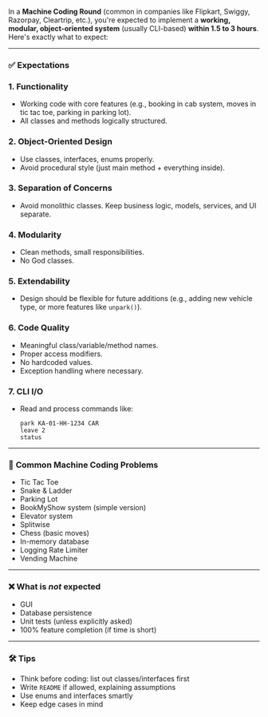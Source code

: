 In a **Machine Coding Round** (common in companies like Flipkart, Swiggy, Razorpay, Cleartrip, etc.), you're expected to implement a **working, modular, object-oriented system** (usually CLI-based) **within 1.5 to 3 hours**. Here's exactly what to expect:

---

### ✅ **Expectations**

### 1. **Functionality**

- Working code with core features (e.g., booking in cab system, moves in tic tac toe, parking in parking lot).
- All classes and methods logically structured.

### 2. **Object-Oriented Design**

- Use classes, interfaces, enums properly.
- Avoid procedural style (just main method + everything inside).

### 3. **Separation of Concerns**

- Avoid monolithic classes. Keep business logic, models, services, and UI separate.

### 4. **Modularity**

- Clean methods, small responsibilities.
- No God classes.

### 5. **Extendability**

- Design should be flexible for future additions (e.g., adding new vehicle type, or more features like `unpark()`).

### 6. **Code Quality**

- Meaningful class/variable/method names.
- Proper access modifiers.
- No hardcoded values.
- Exception handling where necessary.

### 7. **CLI I/O**

- Read and process commands like:
    
    ```
    park KA-01-HH-1234 CAR
    leave 2
    status
    ```
    

---

### 🧠 **Common Machine Coding Problems**

- Tic Tac Toe
- Snake & Ladder
- Parking Lot
- BookMyShow system (simple version)
- Elevator system
- Splitwise
- Chess (basic moves)
- In-memory database
- Logging Rate Limiter
- Vending Machine

---

### ❌ **What is *not* expected**

- GUI
- Database persistence
- Unit tests (unless explicitly asked)
- 100% feature completion (if time is short)

---

### 🛠️ Tips

- Think before coding: list out classes/interfaces first
- Write `README` if allowed, explaining assumptions
- Use enums and interfaces smartly
- Keep edge cases in mind
